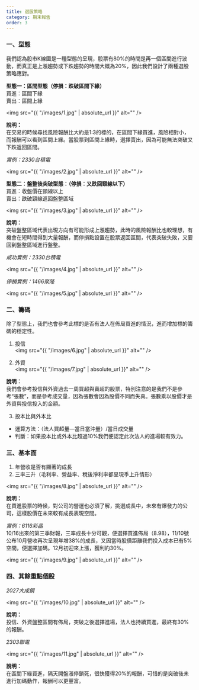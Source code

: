 ```yaml
---
title: 選股策略
category: 期末報告
order: 3
---
```


### 一、型態
我們認為股市K線圖是一種型態的呈現，股票有80%的時間是再一個區間進行波動，而真正是上漲趨勢或下跌趨勢的時間大概為20%，因此我們設計了兩種選股策略應對。

**型態一：區間型態（停損：跌破區間下緣）** <br> 
買進：區間下緣 <br> 
賣出：區間上緣


<span class="image fit"><img src="{{ "/images/1.jpg" | absolute_url }}" alt="" /></span>

**說明：** <br> 
在交易的時候尋找風險報酬比大約是1:3的標的，在區間下緣買進，風險相對小，而報酬可以看到區間上緣。當股票到區間上緣時，選擇賣出，因為可能無法突破又下跌返回區間。

*實例：2330台積電*

<span class="image fit"><img src="{{ "/images/2.jpg" | absolute_url }}" alt="" /></span>

**型態二：盤整後突破型態：（停損：又跌回頸線以下）** <br> 
買進：收盤價在頸線以上<br> 
賣出：跌破頸線返回盤整區域

<span class="image fit"><img src="{{ "/images/3.jpg" | absolute_url }}" alt="" /></span>

**說明：** <br> 
突破盤整區域代表出現方向有可能形成上漲趨勢，此時的風險報酬比也較理想，有機會在短時間得到大量報酬，而停損點設置在股票返回區間，代表突破失敗，又要回到盤整區域進行盤整。<br> 

*成功實例：2330台積電*

<span class="image fit"><img src="{{ "/images/4.jpg" | absolute_url }}" alt="" /></span>

*停損實例：1466聚隆*

<span class="image fit"><img src="{{ "/images/5.jpg" | absolute_url }}" alt="" /></span>

### 二、籌碼
除了型態上，我們也會參考此標的是否有法人在佈局買進的情況，進而增加標的籌碼的穩定性。

1. 投信 <br> 
<span class="image fit"><img src="{{ "/images/6.jpg" | absolute_url }}" alt="" /></span>

2. 外資 <br> 
<span class="image fit"><img src="{{ "/images/7.jpg" | absolute_url }}" alt="" /></span>

**說明：** <br> 
我們會參考投信與外資過去一周買超與賣超的股票，特別注意的是我們不是參考“張數”，而是參考成交量，因為張數會因為股價不同而失真。張數乘以股價才是外資與投信投入的金額。

3. 投本比與外本比 <br> 
- 運算方法：（法人買超量—當日當沖量）/當日成交量 
- 判斷：如果投本比或外本比超過10%我們便認定此次法人的進場較有效力。

### 三、基本面
1. 年營收是否有顯著的成長
2. 三率三升（毛利率、營益率、稅後淨利率都呈現季上升情形）

<span class="image fit"><img src="{{ "/images/8.jpg" | absolute_url }}" alt="" /></span>

**說明：**<br> 
在買進股票的時候，對公司的營運也必須了解，挑選成長中，未來有爆發力的公司，這樣股價在未來較有成長表現空間。

*實例：6116彩晶*<br> 
10/16出來的第三季財報，三率成長十分可觀，便選擇買進佈局（8.98），11/10號公布10月營收再次呈現年增38%的成長，又因當時股價距離我們投入成本已有5%空間，便選擇加碼。12月初迎來上漲，獲利約30%。

<span class="image fit"><img src="{{ "/images/9.jpg" | absolute_url }}" alt="" /></span>

### 四、其餘重點個股

*2027大成鋼*

<span class="image fit"><img src="{{ "/images/10.jpg" | absolute_url }}" alt="" /></span>

**說明：**<br> 
投信、外資盤整區間有佈局，突破之後選擇進場，法人也持續買進，最終有30%的報酬。

*2303聯電* 

<span class="image fit"><img src="{{ "/images/11.jpg" | absolute_url }}" alt="" /></span>

**說明：** <br> 
在區間下緣買進，隔天開盤漲停鎖死，很快獲得20%的報酬，可惜的是突破後未進行加碼動作，報酬可以更豐富。